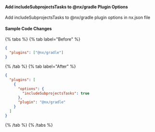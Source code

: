 #### Add includeSubprojectsTasks to @nx/gradle Plugin Options

Add includeSubprojectsTasks to @nx/gradle plugin options in nx.json file

#### Sample Code Changes

{% tabs %}
{% tab label="Before" %}

```json {% fileName="nx.json" %}
{
  "plugins": ["@nx/gradle"]
}
```

{% /tab %}
{% tab label="After" %}

```json {% highlightLines=[5] fileName="nx.json" %}
{
  "plugins": [
    {
      "options": {
        "includeSubprojectsTasks": true
      },
      "plugin": "@nx/gradle"
    }
  ]
}
```

{% /tab %}
{% /tabs %}
